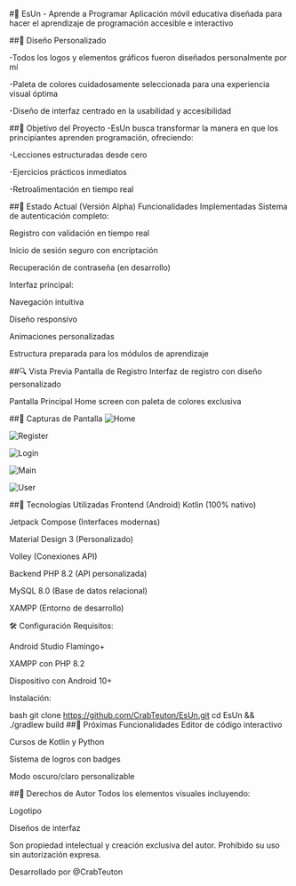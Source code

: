 #📱 EsUn - Aprende a Programar
Aplicación móvil educativa diseñada para hacer el aprendizaje de programación accesible e interactivo

##🎨 Diseño Personalizado

-Todos los logos y elementos gráficos fueron diseñados personalmente por mí

-Paleta de colores cuidadosamente seleccionada para una experiencia visual óptima

-Diseño de interfaz centrado en la usabilidad y accesibilidad

##🎯 Objetivo del Proyecto
-EsUn busca transformar la manera en que los principiantes aprenden programación, ofreciendo:

-Lecciones estructuradas desde cero

-Ejercicios prácticos inmediatos

-Retroalimentación en tiempo real

##🚀 Estado Actual (Versión Alpha)
Funcionalidades Implementadas
Sistema de autenticación completo:

Registro con validación en tiempo real

Inicio de sesión seguro con encriptación

Recuperación de contraseña (en desarrollo)

Interfaz principal:

Navegación intuitiva

Diseño responsivo

Animaciones personalizadas

Estructura preparada para los módulos de aprendizaje

##🔍 Vista Previa
Pantalla de Registro
Interfaz de registro con diseño personalizado

Pantalla Principal
Home screen con paleta de colores exclusiva

##📸 Capturas de Pantalla
![Home](https://github.com/CrabTeuton/EsUn/blob/main/screenshots/Home.png)

![Register](https://github.com/CrabTeuton/EsUn/blob/main/screenshots/Register.png)

![Login](https://github.com/CrabTeuton/EsUn/blob/main/screenshots/Login.png)

![Main](https://github.com/CrabTeuton/EsUn/blob/main/screenshots/Main.png)

![User](https://github.com/CrabTeuton/EsUn/blob/main/screenshots/User.png)


##🔧 Tecnologías Utilizadas
Frontend (Android)
Kotlin (100% nativo)

Jetpack Compose (Interfaces modernas)

Material Design 3 (Personalizado)

Volley (Conexiones API)

Backend
PHP 8.2 (API personalizada)

MySQL 8.0 (Base de datos relacional)

XAMPP (Entorno de desarrollo)

🛠️ Configuración
Requisitos:

Android Studio Flamingo+

XAMPP con PHP 8.2

Dispositivo con Android 10+

Instalación:

bash
git clone https://github.com/CrabTeuton/EsUn.git
cd EsUn && ./gradlew build
##🌟 Próximas Funcionalidades
Editor de código interactivo

Cursos de Kotlin y Python

Sistema de logros con badges

Modo oscuro/claro personalizable

##📜 Derechos de Autor
Todos los elementos visuales incluyendo:

Logotipo

Diseños de interfaz

Son propiedad intelectual y creación exclusiva del autor. Prohibido su uso sin autorización expresa.

Desarrollado por @CrabTeuton
